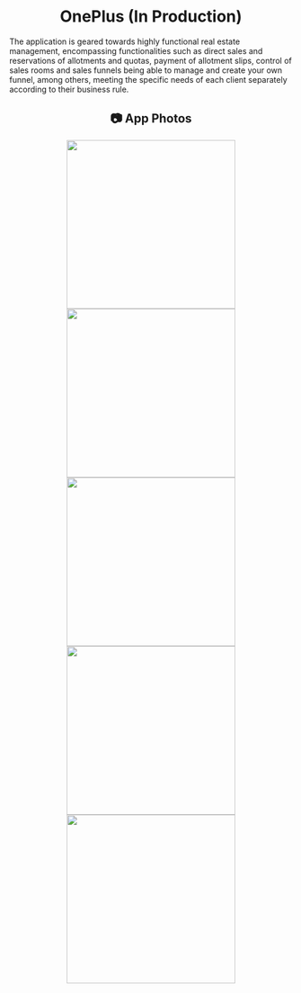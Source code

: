 <h1 align="center">OnePlus (In Production)</h1>

The application is geared towards highly functional real estate management, encompassing functionalities such as direct sales and reservations of allotments and quotas, payment of allotment slips, control of sales rooms and sales funnels being able to manage and create your own funnel, among others, meeting the specific needs of each client separately according to their business rule.

<h2 align="center">📷 App Photos</h2>

<div align="center">
  <img src="https://i.ibb.co/QPhN6TD/Project-8.jpg" height="300" />
  <img src="https://i.ibb.co/r39vjHF/Project-7.jpg" height="300" />
  <img src="https://i.ibb.co/2k1qkSr/Project-10.jpg" height="300" />
  <img src="https://i.ibb.co/z5zQPTc/Project-12.jpg" height="300" />
  <img src="https://i.ibb.co/gTYKmNQ/Project-13-jpeg.png" height="300" />
</div>
